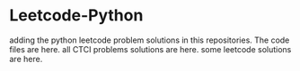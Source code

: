 # Leetcode-Python
adding the python leetcode problem solutions in this repositories. 
The code files are here.
all CTCI problems solutions are here.
some leetcode solutions are here.






















































































































































































































































































































